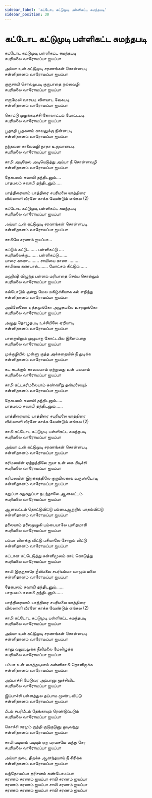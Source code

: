 ```yaml
---
sidebar_label: 'கட்டோட கட்டுமுடி பள்ளிகட்ட சுமந்தபடி'
sidebar_position: 30
---
```


# **கட்டோட கட்டுமுடி பள்ளிகட்ட சுமந்தபடி**

கட்டோட கட்டுமுடி பள்ளிகட்ட சுமந்தபடி<br />
சபரிமலை வாரோமப்பா ஐயப்பா<br />

அய்யா உன் கட்டுமுடி சரணங்கள் சொன்னபடி<br />
சன்னிதானம் வாரோமப்பா ஐயப்பா<br />

குருசாமி சொல்லுபடி குருபாதை நல்லவழி<br />
சபரிமலை வாரோமப்பா ஐயப்பா<br />

எருமேலி வாசபடி விளயாட வேகபடி<br />
சன்னிதானம் வாரோமப்பா ஐயப்பா<br />

கொட்டு முழக்கடிச்சி கோலாட்டம் போட்டபடி<br />
சபரிமலை வாரோமப்பா ஐயப்பா<br />

பூதாதி பூதகனம் காவலுக்கு நின்னபடி<br />
சன்னிதானம் வாரோமப்பா ஐயப்பா<br />

நந்தவன சாலைவழி நாதா உருவானபடி<br />
சபரிமலை வாரோமப்பா ஐயப்பா<br />

சாமி அடிமேல் அடியெடுத்து அய்யா நீ சொன்னவழி<br />
சன்னிதானம் வாரோமப்பா ஐயப்பா<br />

தேகபலம் சுவாமி தந்திடனும்....<br />
பாதபலம் சுவாமி தந்திடனும்.....<br />

யாத்திரையாம் யாத்திரை சபரிமலை யாத்திரை<br />
வில்லாளி வீரனே காக்க வேண்டும் எங்கல (2)<br />

கட்டோட கட்டுமுடி பள்ளிகட்ட சுமந்தபடி<br />
சபரிமலை வாரோமப்பா ஐயப்பா<br />

அய்யா உன் கட்டுமுடி சரணங்கள் சொன்னபடி<br />
சன்னிதானம் வாரோமப்பா ஐயப்பா<br />

சாமியே சரணம் ஐயப்பா…<br />

கட்டும் கட்டு........ பள்ளிகட்டு ....<br />
சபரிமலைக்கு........ பள்ளிகட்டு.......<br />
யாரை காண......... சாமியை காண .........<br />
சாமியை கண்டால்........ மோட்சம் கிட்டும்......<br />

மஹிஷி விழுந்த பள்ளம் மரியாதை செய்ய சொல்லும்<br />
சபரிமலை வாரோமப்பா ஐயப்பா<br />

கல்போடும் குன்று மேல மகிழ்ச்சியாக கல் எறிந்து<br />
சன்னிதானம் வாரோமப்பா ஐயப்பா<br />

அயிலேலோ ஏத்தமுங்கோ அழுதமலை உசரமுங்கோ<br />
சபரிமலை வாரோமப்பா ஐயப்பா<br />

அழுது தொழுதபடி உச்சியிலே ஏறியாடி<br />
சன்னிதானம் வாரோமப்பா ஐயப்பா<br />

பாறையிலும் முழுபாற கோட்டயில இளைப்பாற<br />
சபரிமலை வாரோமப்பா ஐயப்பா<br />

முக்குழியில் முள்ளு குத்த அக்கறையில் நீ துடிக்க<br />
சன்னிதானம் வாரோமப்பா ஐயப்பா<br />

கட கடக்கும் காவலமாம் ஏற்றுவது உன் பலமாம்<br />
சபரிமலை வாரோமப்பா ஐயப்பா<br />

சாமி கட்டகரிமலையாம் கண்ணீறு தன்மலையும்<br />
சன்னிதானம் வாரோமப்பா ஐயப்பா<br />

தேகபலம் சுவாமி தந்திடனும்.....<br />
பாதபலம் சுவாமி தந்திடனும்......<br />

யாத்திரையாம் யாத்திரை சபரிமலை யாத்திரை<br />
வில்லாளி வீரனே காக்க வேண்டும் எங்கல (2)<br />

சாமி கட்டோட கட்டுமுடி பள்ளிகட்ட சுமந்தபடி<br />
சபரிமலை வாரோமப்பா ஐயப்பா<br />

அய்யா உன் கட்டுமுடி சரணங்கள் சொன்னபடி<br />
சன்னிதானம் வாரோமப்பா ஐயப்பா<br />

கரிமலயின் ஏற்றத்திலே ஐயா உன் கை பிடிச்சி<br />
சபரிமலை வாரோமப்பா ஐயப்பா<br />

கரிமலயின் இறக்கத்திலே குருமிலகாய் உருண்டோடி<br />
சன்னிதானம் வாரோமப்பா ஐயப்பா<br />

சுறுப்பா சுறுசுறுப்பா நடந்தாலே ஆனவட்டம்<br />
சபரிமலை வாரோமப்பா ஐயப்பா<br />

ஆனவட்டம் தொட்டுவிட்டு பம்பைஆற்றில் பாதம்விட்டு<br />
சன்னிதானம் வாரோமப்பா ஐயப்பா<br />

தலையாம் தலைமுழுகி பம்பையாலே புனிதமாகி<br />
சபரிமலை வாரோமப்பா ஐயப்பா<br />

பம்பா விளக்கு விட்டு பசியாலே சோறும் விட்டு<br />
சன்னிதானம் வாரோமப்பா ஐயப்பா<br />

கட்டான கட்டெடுத்து கன்னிமூலம் காய் கொடுத்து<br />
சபரிமலை வாரோமப்பா ஐயப்பா<br />

சாமி இருந்தாரே நீலிமலை சபரியம்மா வாழும் மலை<br />
சன்னிதானம் வாரோமப்பா ஐயப்பா<br />

தேகபலம் சுவாமி தந்திடனும்......<br />
பாதபலம் சுவாமி தந்திடனும்......<br />

யாத்திரையாம் யாத்திரை சபரிமலை யாத்திரை<br />
வில்லாளி வீரனே காக்க வேண்டும் எங்கல (2)<br />

சாமி கட்டோட கட்டுமுடி பள்ளிகட்ட சுமந்தபடி<br />
சபரிமலை வாரோமப்பா ஐயப்பா<br />

அய்யா உன் கட்டுமுடி சரணங்கள் சொன்னபடி<br />
சன்னிதானம் வாரோமப்பா ஐயப்பா<br />

காலு வலுவலுக்க நீலிமலை மேலிழுக்க<br />
சபரிமலை வாரோமப்பா ஐயப்பா<br />

பம்பா உன் கைத்தடியாம் கன்னிசாமி தொளிருக்க<br />
சன்னிதானம் வாரோமப்பா ஐயப்பா<br />

அப்பாச்சி மேடுவர அப்பானு மூச்சிவிட<br />
சபரிமலை வாரோமப்பா ஐயப்பா<br />

இப்பாச்சி பள்ளத்துல தப்பாம மூண்டவிட்டு<br />
சன்னிதானம் வாரோமப்பா ஐயப்பா<br />

பீடம் சபரிபீடம் தேங்காயும் ரெண்டுப்படும்<br />
சபரிமலை வாரோமப்பா ஐயப்பா<br />

கொச்சி சரமும் குத்தி குடுகுடுனு ஓடிவந்து<br />
சன்னிதானம் வாரோமப்பா ஐயப்பா<br />

சாமி படியாம் படியும் ஏற பரவசமே வந்து சேர<br />
சபரிமலை வாரோமப்பா ஐயப்பா<br />

அய்யா நடை திறக்க ஆனந்தமாய் நீ சிரிக்க<br />
சன்னிதானம் வாரோமப்பா ஐயப்பா<br />

வந்தோமப்பா தரிசனம் கண்டோமப்பா<br />
சரணம் சரணம் ஐயப்பா சாமி சரணம் ஐயப்பா<br />
சரணம் சரணம் ஐயப்பா சாமி சரணம் ஐயப்பா<br />
சரணம் சரணம் ஐயப்பா சாமி சரணம் ஐயப்பா<br />
